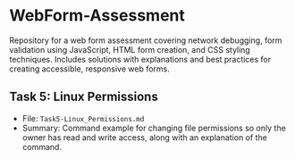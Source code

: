 # WebForm-Assessment
Repository for a web form assessment covering network debugging, form validation using JavaScript, HTML form creation, and CSS styling techniques. Includes solutions with explanations and best practices for creating accessible, responsive web forms.

## Task 5: Linux Permissions
- File: `Task5-Linux_Permissions.md`
- Summary: Command example for changing file permissions so only the owner has read and write access, along with an explanation of the command.
